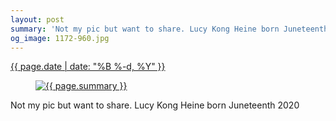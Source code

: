 ```yaml
---
layout: post
summary: 'Not my pic but want to share. Lucy Kong Heine born Juneteenth 2020'
og_image: 1172-960.jpg
---
```


<p>
 <time>
  <a href="/1172">
   {{ page.date | date: "%B %-d, %Y" }}
  </a>
 </time>
 <a href="/1172">
  <figure data-taken="7/2/2020">
   <img alt="{{ page.summary }}" sizes="(min-width: 700px) 50vw, calc(100vw - 2rem)" src="{{ site.assets_url }}/1172-480.jpg" srcset="{{ site.assets_url }}/1172-240.jpg 240w, {{ site.assets_url }}/1172-480.jpg 480w, {{ site.assets_url }}/1172-720.jpg 720w, {{ site.assets_url }}/1172-960.jpg 960w"/>
  </figure>
 </a>
 <span>
  Not my pic but want to share. Lucy Kong Heine born Juneteenth 2020
 </span>
</p>
